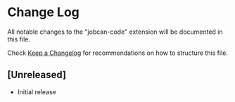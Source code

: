 # Change Log

All notable changes to the "jobcan-code" extension will be documented in this file.

Check [Keep a Changelog](http://keepachangelog.com/) for recommendations on how to structure this file.

## [Unreleased]

- Initial release